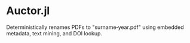 # Auctor.jl
Deterministically renames PDFs to "surname‑year.pdf" using embedded metadata, text mining, and DOI lookup.
